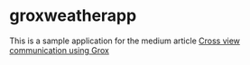 # groxweatherapp

This is a sample application for the medium article [Cross view communication using Grox](https://medium.com/groupon-eng/cross-view-communication-using-grox-193b3bede33a)
